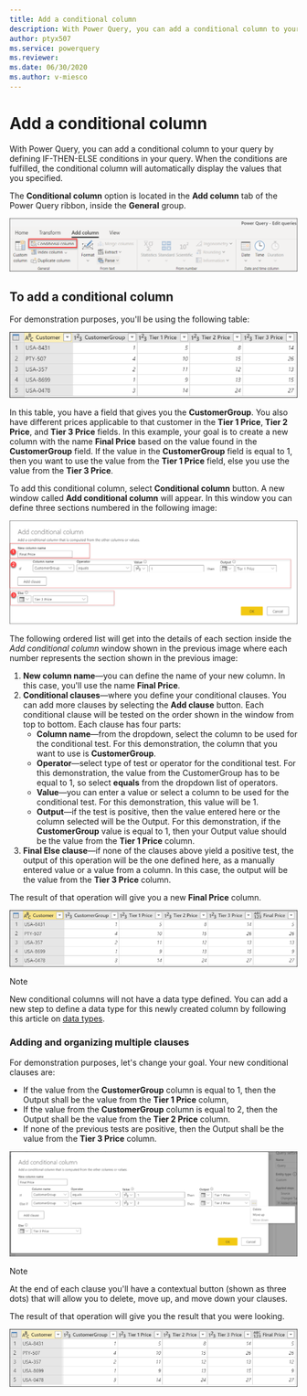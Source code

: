 ```yaml
---
title: Add a conditional column
description: With Power Query, you can add a conditional column to your query by defining IF-THEN-ELSE conditions in your query. When the conditions are fulfilled, the conditional column will automatically display the values that you specified.
author: ptyx507
ms.service: powerquery
ms.reviewer: 
ms.date: 06/30/2020
ms.author: v-miesco
---
```


# Add a conditional column

With Power Query, you can add a conditional column to your query by defining IF-THEN-ELSE conditions in your query. When the conditions are fulfilled, the conditional column will automatically display the values that you specified.

The **Conditional column** option is located in the **Add column** tab of the Power Query ribbon, inside the **General** group.

![Conditional Column button](images/me-add-conditional-column-button.png)

## To add a conditional column

For demonstration purposes, you'll be using the following table:

![Sample table](images/me-add-conditional-column-sample-table-start.png)

In this table, you have a field that gives you the **CustomerGroup**. You also have different prices applicable to that customer in the **Tier 1 Price**, **Tier 2 Price**, and **Tier 3 Price** fields. In this example, your goal is to create a new column with the name **Final Price** based on the value found in the **CustomerGroup** field. If the value in the **CustomerGroup** field is equal to 1, then you want to use the value from the **Tier 1 Price** field, else you use the value from the **Tier 3 Price**.   

To add this conditional column, select **Conditional column** button. A new window called **Add conditional column** will appear. In this window you can define three sections numbered in the following image:

![Simple conditional column clause](images/me-add-conditional-column-one-clause.png)

The following ordered list will get into the details of each section inside the *Add conditional column* window shown in the previous image where each number represents the section shown in the previous image:

1. **New column name**&mdash;you can define the name of your new column. In this case, you'll use the name **Final Price**.
2. **Conditional clauses**&mdash;where you define your conditional clauses. You can add more clauses by selecting the **Add clause** button. Each conditional clause will be tested on the order shown in the window from top to bottom. Each clause has four parts:
   - **Column name**&mdash;from the dropdown, select the column to be used for the conditional test. For this demonstration, the column that you want to use is **CustomerGroup**.  
   - **Operator**&mdash;select type of test or operator for the conditional test. For this demonstration, the value from the CustomerGroup has to be equal to 1, so select **equals** from the dropdown list of operators. 
   - **Value**&mdash;you can enter a value or select a column to be used for the conditional test.  For this demonstration, this value will be 1.
   - **Output**&mdash;if the test is positive, then the value entered here or the column selected will be the Output. For this demonstration, if the **CustomerGroup** value is equal to 1, then your Output value should be the value from the **Tier 1 Price** column.
3. **Final Else clause**&mdash;if none of the clauses above yield a positive test, the output of this operation will be the one defined here, as a manually entered value or a value from a column. In this case, the output will be the value from the **Tier 3 Price** column.

The result of that operation will give you a new **Final Price** column.

![New conditional column](images/me-add-conditional-column-sample-table-mid.png)

>[!Note]
> New conditional columns will not have a data type defined. You can add a new step to define a data type for this newly created column by following this article on [data types](data-types.md).

### Adding and organizing multiple clauses

For demonstration purposes, let's change your goal. Your new conditional clauses are:
* If the value from the **CustomerGroup** column is equal to 1, then the Output shall be the value from the **Tier 1 Price** column,
* If the value from the **CustomerGroup** column is equal to 2, then the Output shall be the value from the **Tier 2 Price** column.
* If none of the previous tests are positive, then the Output shall be the value from the **Tier 3 Price** column.

![Multitple conditional column clauses](images/me-add-conditional-column-multiple-clauses.png)

>[!Note]
> At the end of each clause you'll have a contextual button (shown as three dots) that will allow you to delete, move up, and move down your clauses.

The result of that operation will give you the result that you were looking.

![Final conditional column](images/me-add-conditional-column-sample-table-final.png)
